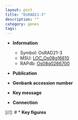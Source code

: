 ```yaml
---
layout: post
title: "OsRAD21-3"
description: ""
category: genes
tags: 
---
```


* **Information**  
    + Symbol: OsRAD21-3  
    + MSU: [LOC_Os08g16610](http://rice.uga.edu/cgi-bin/ORF_infopage.cgi?orf=LOC_Os08g16610)  
    + RAPdb: [Os08g0266700](http://rapdb.dna.affrc.go.jp/viewer/gbrowse_details/irgsp1?name=Os08g0266700)  

* **Publication**  

* **Genbank accession number**  

* **Key message**  

* **Connection**  

[//]: # * **Key figures**  


